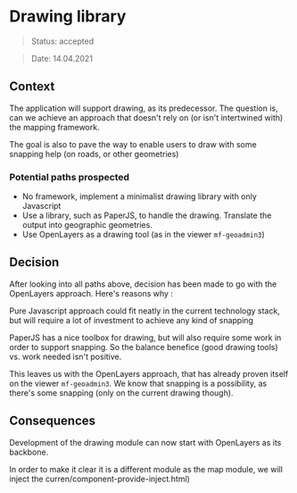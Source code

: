 # Drawing library

> Status: accepted

> Date: 14.04.2021

## Context

The application will support drawing, as its predecessor. The question is, can we achieve an approach that doesn't rely on (or isn't intertwined with) the mapping framework.

The goal is also to pave the way to enable users to draw with some snapping help (on roads, or other geometries)

### Potential paths prospected

- No framework, implement a minimalist drawing library with only Javascript
- Use a library, such as PaperJS, to handle the drawing. Translate the output into geographic geometries.
- Use OpenLayers as a drawing tool (as in the viewer `mf-geoadmin3`)

## Decision

After looking into all paths above, decision has been made to go with the OpenLayers approach. Here's reasons why :

Pure Javascript approach could fit neatly in the current technology stack, but will require a lot of investment to achieve any kind of snapping

PaperJS has a nice toolbox for drawing, but will also require some work in order to support snapping. So the balance benefice (good drawing tools) vs. work needed isn't positive.

This leaves us with the OpenLayers approach, that has already proven itself on the viewer `mf-geoadmin3`. We know that snapping is a possibility, as there's some snapping (only on the current drawing though).

## Consequences

Development of the drawing module can now start with OpenLayers as its backbone.

In order to make it clear it is a different module as the map module, we will inject the curren/component-provide-inject.html)
